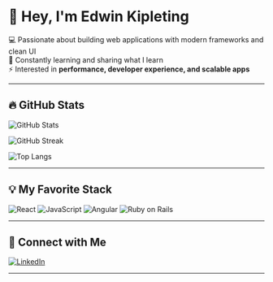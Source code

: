 # 👋 Hey, I'm Edwin Kipleting

💻 Passionate about building web applications with modern frameworks and clean UI  
🚀 Constantly learning and sharing what I learn  
⚡ Interested in **performance, developer experience, and scalable apps**  

---

## 🔥 GitHub Stats
![GitHub Stats](https://github-readme-stats.vercel.app/api?username=KipletingEdwin&show_icons=true&theme=radical)

![GitHub Streak](https://github-readme-streak-stats.herokuapp.com/?user=KipletingEdwin&theme=radical)

![Top Langs](https://github-readme-stats.vercel.app/api/top-langs/?username=KipletingEdwin&layout=compact&theme=radical)

---

## 💡 My Favorite Stack
![React](https://img.shields.io/badge/React.js-20232A?style=for-the-badge&logo=react&logoColor=61DAFB)
![JavaScript](https://img.shields.io/badge/JavaScript-F7DF1E?style=for-the-badge&logo=javascript&logoColor=black)
![Angular](https://img.shields.io/badge/Angular-DD0031?style=for-the-badge&logo=angular&logoColor=white)
![Ruby on Rails](https://img.shields.io/badge/Ruby_on_Rails-CC0000?style=for-the-badge&logo=ruby-on-rails&logoColor=white)

---

## 🤝 Connect with Me
[![LinkedIn](https://img.shields.io/badge/LinkedIn-0077B5?style=for-the-badge&logo=linkedin&logoColor=white)](https://www.linkedin.com/in/kipleting-edwin)

---


